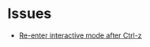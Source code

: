 # Issues

- [Re-enter interactive mode after Ctrl-z](https://superuser.com/questions/296969/re-enter-interactive-mode-after-ctrl-z/296970)
